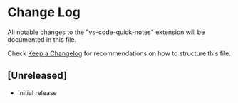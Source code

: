 # Change Log

All notable changes to the "vs-code-quick-notes" extension will be documented in this file.

Check [Keep a Changelog](http://keepachangelog.com/) for recommendations on how to structure this file.

## [Unreleased]

- Initial release